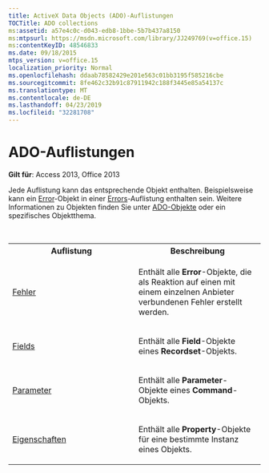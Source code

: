 ```yaml
---
title: ActiveX Data Objects (ADO)-Auflistungen
TOCTitle: ADO collections
ms:assetid: a57e4c0c-d043-edb8-1bbe-5b7b437a8150
ms:mtpsurl: https://msdn.microsoft.com/library/JJ249769(v=office.15)
ms:contentKeyID: 48546833
ms.date: 09/18/2015
mtps_version: v=office.15
localization_priority: Normal
ms.openlocfilehash: ddaab78582429e201e563c01bb3195f585216cbe
ms.sourcegitcommit: 8fe462c32b91c87911942c188f3445e85a54137c
ms.translationtype: MT
ms.contentlocale: de-DE
ms.lasthandoff: 04/23/2019
ms.locfileid: "32281708"
---
```

# <a name="ado-collections"></a>ADO-Auflistungen

**Gilt für**: Access 2013, Office 2013

Jede Auflistung kann das entsprechende Objekt enthalten. Beispielsweise kann ein [Error](error-object-ado.md)-Objekt in einer [Errors](errors-collection-ado.md)-Auflistung enthalten sein. Weitere Informationen zu Objekten finden Sie unter [ADO-Objekte](ado-objects-and-interfaces.md) oder ein spezifisches Objektthema.

<br/>

<table>
<colgroup>
<col style="width: 50%" />
<col style="width: 50%" />
</colgroup>
<tbody>
<tr class="even">
<th>Auflistung</th>
<th>Beschreibung</th>
</tr>
<tr class="odd">
<td><p><a href="errors-collection-ado.md">Fehler</a></p></td>
<td><p>Enthält alle <strong>Error</strong>-Objekte, die als Reaktion auf einen mit einem einzelnen Anbieter verbundenen Fehler erstellt werden.</p></td>
</tr>
<tr class="even">
<td><p><a href="fields-collection-ado.md">Fields</a></p></td>
<td><p>Enthält alle <strong>Field</strong>-Objekte eines <strong>Recordset</strong>-Objekts.</p></td>
</tr>
<tr class="odd">
<td><p><a href="parameters-collection-ado.md">Parameter</a></p></td>
<td><p>Enthält alle <strong>Parameter</strong>-Objekte eines <strong>Command</strong>-Objekts.</p></td>
</tr>
<tr class="even">
<td><p><a href="properties-collection-ado.md">Eigenschaften</a></p></td>
<td><p>Enthält alle <strong>Property</strong>-Objekte für eine bestimmte Instanz eines Objekts.</p></td>
</tr>
</tbody>
</table>

<br/>

